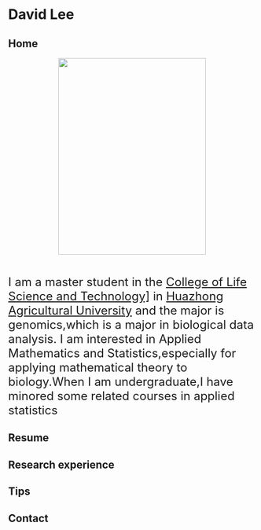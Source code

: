 # David Lee

## Home
<div align=center>
<img src="https://user-images.githubusercontent.com/47686371/152751653-98d7a9bd-7757-4681-b7c9-b2d62e575d51.png" width="300px" height="400px" />
</div>
<br>

<font size=5>

  I am a master student in the <a href='http://lst.hzau.edu.cn/'>College of Life Science and Technology]</a> in [Huazhong Agricultural University](http://www.hzau.edu.cn/) and the major is genomics,which is a major in biological data analysis. I am interested in Applied Mathematics and Statistics,especially for applying mathematical theory to biology.When I am undergraduate,I have minored some related courses in applied statistics 

</font>



## Resume


## Research experience

## Tips

## Contact
